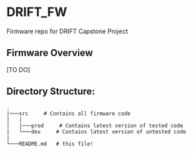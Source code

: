 # DRIFT_FW
Firmware repo for DRIFT Capstone Project

## Firmware Overview
[TO DO]

## Directory Structure:
```
.
|───src     # Contains all firmware code
|   |
|   |───prod     # Contains latest version of tested code
|   └───dev     # Contains latest version of untested code
|
└───README.md   # this file!
```
